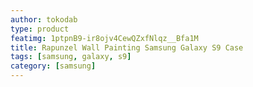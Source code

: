 ```yaml
---
author: tokodab
type: product
featimg: 1ptpnB9-ir8ojv4CewQZxfNlqz__Bfa1M
title: Rapunzel Wall Painting Samsung Galaxy S9 Case
tags: [samsung, galaxy, s9]
category: [samsung]
---
```

